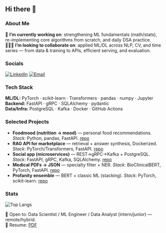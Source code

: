 ## Hi there 👋

### About Me
🏁 **I’m currently working on**: strengthening ML fundamentals (math/stats), re-implementing core algorithms from scratch, and daily DSA practice.  
🧑‍🤝‍🧑 **I’m looking to collaborate on**: applied ML/DL across NLP, CV, and time series — from data & training to APIs, efficient serving, and evaluation.

### Socials
[![LinkedIn](https://img.shields.io/badge/LinkedIn-kkarasuu-0A66C2?logo=linkedin&logoColor=white)](https://www.linkedin.com/in/kkarasuu/)
[![Email](https://img.shields.io/badge/Email-egor%20kukushkin-EA4335?logo=gmail&logoColor=white)](mailto:karasu.studying@mail.ru)

### Tech Stack
**ML/DL:** PyTorch · scikit-learn · Transformers · pandas · numpy · Jupyter  
**Backend:** FastAPI · gRPC · SQLAlchemy · pydantic  
**Data/Infra:** PostgreSQL · Kafka · Docker · GitHub Actions

### Selected Projects
- **Foodmood (nutrition → mood)** — personal food recommendations. *Stack:* Python, pandas, FastAPI. [repo]()
- **RAG API for marketplace** — retrieval + answer synthesis, Dockerized. *Stack:* PyTorch/Transformers, FastAPI. [repo]()
- **Social app (microservices)** — REST→gRPC→Kafka + PostgreSQL. *Stack:* FastAPI, gRPC, Kafka, SQLAlchemy. [repo]()
- **Medical PDFs → JSON** — specialty filter + NER. *Stack:* BioClinicalBERT, PyTorch, FastAPI. [repo]()
- **Profanity ensemble** — BERT + classic ML (stacking). *Stack:* PyTorch, scikit-learn. [repo]()

### Stats
![Top Langs](https://github-readme-stats.vercel.app/api/top-langs/?username=kkarasuu&layout=compact&langs_count=8&hide=Jupyter%20Notebook,HTML,CSS)

🔎 Open to: Data Scientist / ML Engineer / Data Analyst (intern/junior) — remote/hybrid.  
📄 Resume: [PDF](./resume_en.pdf)
